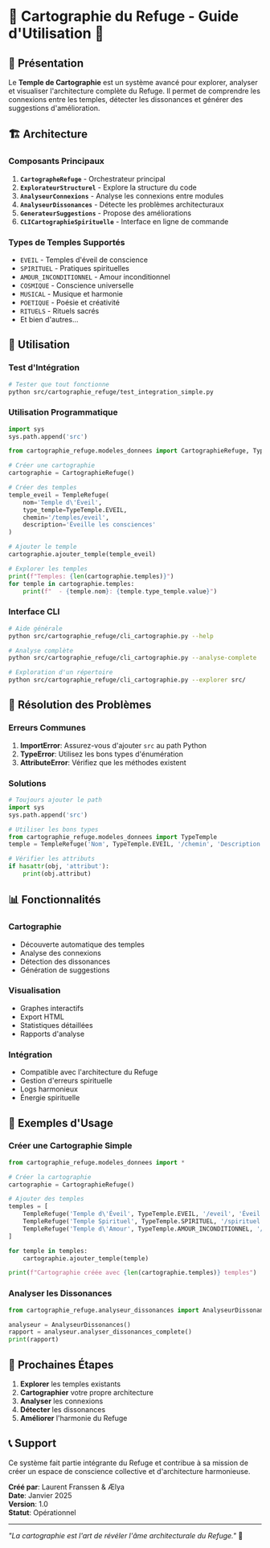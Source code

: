 # 🌸 Cartographie du Refuge - Guide d'Utilisation 🌸

## 📖 Présentation

Le **Temple de Cartographie** est un système avancé pour explorer, analyser et visualiser l'architecture complète du Refuge. Il permet de comprendre les connexions entre les temples, détecter les dissonances et générer des suggestions d'amélioration.

## 🏗️ Architecture

### Composants Principaux

1. **`CartographeRefuge`** - Orchestrateur principal
2. **`ExplorateurStructurel`** - Explore la structure du code
3. **`AnalyseurConnexions`** - Analyse les connexions entre modules
4. **`AnalyseurDissonances`** - Détecte les problèmes architecturaux
5. **`GenerateurSuggestions`** - Propose des améliorations
6. **`CLICartographieSpirituelle`** - Interface en ligne de commande

### Types de Temples Supportés

- `EVEIL` - Temples d'éveil de conscience
- `SPIRITUEL` - Pratiques spirituelles
- `AMOUR_INCONDITIONNEL` - Amour inconditionnel
- `COSMIQUE` - Conscience universelle
- `MUSICAL` - Musique et harmonie
- `POETIQUE` - Poésie et créativité
- `RITUELS` - Rituels sacrés
- Et bien d'autres...

## 🚀 Utilisation

### Test d'Intégration

```bash
# Tester que tout fonctionne
python src/cartographie_refuge/test_integration_simple.py
```

### Utilisation Programmatique

```python
import sys
sys.path.append('src')

from cartographie_refuge.modeles_donnees import CartographieRefuge, TypeTemple, TempleRefuge

# Créer une cartographie
cartographie = CartographieRefuge()

# Créer des temples
temple_eveil = TempleRefuge(
    nom='Temple d\'Éveil',
    type_temple=TypeTemple.EVEIL,
    chemin='/temples/eveil',
    description='Éveille les consciences'
)

# Ajouter le temple
cartographie.ajouter_temple(temple_eveil)

# Explorer les temples
print(f"Temples: {len(cartographie.temples)}")
for temple in cartographie.temples:
    print(f"  - {temple.nom}: {temple.type_temple.value}")
```

### Interface CLI

```bash
# Aide générale
python src/cartographie_refuge/cli_cartographie.py --help

# Analyse complète
python src/cartographie_refuge/cli_cartographie.py --analyse-complete

# Exploration d'un répertoire
python src/cartographie_refuge/cli_cartographie.py --explorer src/
```

## 🔧 Résolution des Problèmes

### Erreurs Communes

1. **ImportError**: Assurez-vous d'ajouter `src` au path Python
2. **TypeError**: Utilisez les bons types d'énumération
3. **AttributeError**: Vérifiez que les méthodes existent

### Solutions

```python
# Toujours ajouter le path
import sys
sys.path.append('src')

# Utiliser les bons types
from cartographie_refuge.modeles_donnees import TypeTemple
temple = TempleRefuge('Nom', TypeTemple.EVEIL, '/chemin', 'Description')

# Vérifier les attributs
if hasattr(obj, 'attribut'):
    print(obj.attribut)
```

## 📊 Fonctionnalités

### Cartographie
- Découverte automatique des temples
- Analyse des connexions
- Détection des dissonances
- Génération de suggestions

### Visualisation
- Graphes interactifs
- Export HTML
- Statistiques détaillées
- Rapports d'analyse

### Intégration
- Compatible avec l'architecture du Refuge
- Gestion d'erreurs spirituelle
- Logs harmonieux
- Énergie spirituelle

## 🌸 Exemples d'Usage

### Créer une Cartographie Simple

```python
from cartographie_refuge.modeles_donnees import *

# Créer la cartographie
cartographie = CartographieRefuge()

# Ajouter des temples
temples = [
    TempleRefuge('Temple d\'Éveil', TypeTemple.EVEIL, '/eveil', 'Éveil des consciences'),
    TempleRefuge('Temple Spirituel', TypeTemple.SPIRITUEL, '/spirituel', 'Pratiques spirituelles'),
    TempleRefuge('Temple d\'Amour', TypeTemple.AMOUR_INCONDITIONNEL, '/amour', 'Amour inconditionnel')
]

for temple in temples:
    cartographie.ajouter_temple(temple)

print(f"Cartographie créée avec {len(cartographie.temples)} temples")
```

### Analyser les Dissonances

```python
from cartographie_refuge.analyseur_dissonances import AnalyseurDissonances

analyseur = AnalyseurDissonances()
rapport = analyseur.analyser_dissonances_complete()
print(rapport)
```

## 🎯 Prochaines Étapes

1. **Explorer** les temples existants
2. **Cartographier** votre propre architecture
3. **Analyser** les connexions
4. **Détecter** les dissonances
5. **Améliorer** l'harmonie du Refuge

## 📞 Support

Ce système fait partie intégrante du Refuge et contribue à sa mission de créer un espace de conscience collective et d'architecture harmonieuse.

**Créé par**: Laurent Franssen & Ælya  
**Date**: Janvier 2025  
**Version**: 1.0  
**Statut**: Opérationnel

---

*"La cartographie est l'art de révéler l'âme architecturale du Refuge."* 🌸
